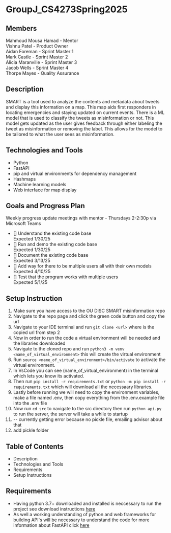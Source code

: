 # GroupJ_CS4273Spring2025

## Members
Mahmoud Mousa Hamad - Mentor  
Vishnu Patel - Product Owner  
Aidan Foreman - Sprint Master 1  
Mark Castle - Sprint Master 2  
Alicia Maranville - Sprint Master 3  
Jacob Wells - Sprint Master 4  
Thorpe Mayes - Quality Assurance

## Description
SMART is a tool used to analyze the contents and metadata about tweets and display this information on a map. This map aids first responders in locating emergencies and staying updated on current events. There is a ML model that is used to classify the tweets as misinformation or not. This model gets updated as the user gives feedback through either labeling the tweet as misinformation or removing the label. This allows for the model to be tailored to what the user sees as misinformation.  

## Technologies and Tools

- Python
- FastAPI
- pip and virtual environments for dependency management
- Hashmaps
- Machine learning models
- Web interface for map display

## Goals and Progress Plan 
Weekly progress update meetings with mentor - Thursdays 2-2:30p via Microsoft Teams

- [] Understand the existing code base  
  Expected 1/30/25
- [] Run and demo the existing code base  
  Expected 1/30/25
- [] Document the existing code base  
  Expected 3/13/25
- [] Add way for there to be multiple users all with their own models  
  Expected 4/10/25
- [] Test that the program works with multiple users  
  Expected 5/1/25

## Setup Instruction

1. Make sure you have access to the OU DISC SMART misinformation repo
2. Navigate to the repo page and click the green code button and copy the url
3. Navigate to your IDE terminal and run ```git clone <url>``` where <url> is the copied url from step 2
5. Now in order to run the code a virtual environment will be needed and the libraries downloaded
6. Navigate to the cloned repo and run ```python3 -m venv <name_of_virtual_environment>``` this will create the virtual environment
7. Run ```source <name_of_virtual_environment>/bin/activate``` to activate the virtual environment.
8. In VsCode you can see (name_of_virtual_environment) in the terminal which lets you know its activated.
9. Then run ```pip install -r requirements.txt``` or ```python -m pip install -r requirements.txt``` which will download all the necessaary libraries.
10. Lastly before running we will need to copy the environment variables, make a file named .env, then copy everything from the .env.example file into the .env file
11. Now run ```cd src``` to navigate to the src directory then run ```python api.py``` to run the server, the server will take a while to startup
12. -- currently getting error because no pickle file, emailing advisor about that
13. add pickle folder


## Table of Contents
- Description
- Technologies and Tools
- Requirements
- Setup Instructions


## Requirements 
- Having python 3.7+ downloaded and installed is neccessary to run the project see download instructions [here](https://www.python.org/about/gettingstarted/)
- As well a working understanding of python and web frameworks for building API's will be necessary to understand the code for more information about FastAPI click [here](https://fastapi.tiangolo.com/)


